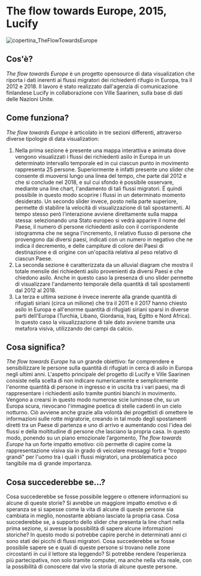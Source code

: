 # The flow towards Europe, 2015, Lucify
![copertina_TheFlowTowardsEurope](https://user-images.githubusercontent.com/75098849/117552863-48c8f800-b04e-11eb-9301-add9515ea6da.jpg)

 
## Cos'è?
_The flow towards Europe_ è un progetto opensource di data visualization che riporta i dati inerenti ai flussi migratori dei richiedenti rifugio in Europa, tra il 2012 e 2018. Il lavoro è stato realizzato dall'agenzia di comunicazione finlandese Lucify in collaborazione con Ville Saarinen, sulla base di dati delle Nazioni Unite.

## Come funziona?
_The flow towards Europe_ è articolato in tre sezioni differenti, attraverso diverse tipologie di data visualization: 
1) Nella prima sezione è presente una mappa interattiva e animata dove vengono visualizzati i flussi dei richiedenti asilo in Europa in un determinato intervallo temporale ed in cui ciascun punto in movimento rappresenta 25 persone. Superiormente è infatti presente uno slider che consente di muoversi lungo una linea del tempo, che parte dal 2012 e che si conclude nel 2018, e sul cui sfondo è possibile osservare, mediante una line chart, l'andamento di tali flussi migratori. É quindi possibile in questo modo scoprire i flussi in un determinato momento desiderato. Un secondo slider invece, posto nella parte superiore, permette di stabilire la velocità di visualizzazione di tali spostamenti. Al tempo stesso però l'interazione avviene direttamente sulla mappa stessa: selezionando una Stato europeo si vedrà apparire il nome del Paese, il numero di persone richiedenti asilo con il corrispondente istogramma che ne segna l'incremento, il relativo flusso di persone che provengono dai diversi paesi, indicati con un numero in negativo che ne indica il decremento,  e delle campiture di colore dei Paesi di destinazione e di origine con un'opacità relativa al peso relativo di ciascun Paese.
3) La seconda sezione è caratterizzata da un alluvial diagram che mostra il totale mensile dei richiedenti asilo provenienti da diversi Paesi e che chiedono asilo. Anche in questo caso la presenza di uno slider permette di visualizzare l'andamento temporale della quantità di tali spostamenti dal 2012 al 2018.
4) La terza e ultima sezione è invece inerente alla grande quantità di rifugiati siriani (circa un milione) che tra il 2011 e il 2017 hanno chiesto asilo in Europa e all'enorme quantità di rifugiati siriani sparsi in diverse parti dell'Europa (Turchia, Libano, Giordania, Iraq, Egitto e Nord Africa). In questo caso la visualizzazione di tale dato avviene tramite una metafora visiva, utilizzando dei campi da calcio.

## Cosa significa?
_The flow towards Europe_ ha un grande obiettivo: far comprendere e sensibilizzare le persone sulla quantità di rifugiati in cerca di asilo in Europa negli ultimi anni. L'aspetto principale del progetto di Lucify e Ville Saarinen consiste nella scelta di non indicare numericamente e semplicemente l'enorme quantità di persone in ingresso e in uscita tra i vari paesi, ma di rappresentare i richiedenti asilo tramite puntini bianchi in movimento. Vengono a crearsi in questo modo numerose scie luminose che, su un Europa scura, rievocano l'immagine poetica di stelle cadenti in un cielo notturno. Ciò avviene anche grazie alla volontà dei progettisti di omettere le informazioni sulle rotte migratorie, creando in tal modo degli spostamenti diretti tra un Paese di partenza e uno di arrivo e aumentando così l'idea dei flussi e della moltitudine di persone che lasciano la propria casa. In questo modo, ponendo su un piano emozionale l’argomento, _The flow towards Europe_ ha un forte impatto emotivo: ciò permette di capire come la rappresentazione visiva sia in grado di veicolare messaggi forti e "troppo grandi" per l'uomo tra i quali i flussi migratori, una problematica poco tangibile ma di grande importanza.

## Cosa succederebbe se...?
Cosa succederebbe se fosse possibile leggere o ottenere informazioni su alcune di queste storie? Si avrebbe un maggiore impatto emotivo e di speranza se si sapesse come la vita di alcune di queste persone sia cambiata in meglio, nonostante abbiano lasciato la propria casa.
Cosa succederebbe se, a supporto dello slider che presenta la line chart nella prima sezione, si avesse la possibilità di sapere alcune informazioni storiche? In questo modo si potrebbe capire perché in determinati anni ci sono stati dei picchi di flussi migratori.
Cosa succederebbe se fosse possibile sapere se e quali di queste persone si trovano nelle zone circostanti in cui il lettore sta leggendo? Si potrebbe rendere l’esperienza più partecipativa, non solo tramite computer, ma anche nella vita reale, con la possibilità di conoscere dal vivo la storia di alcune queste persone.
